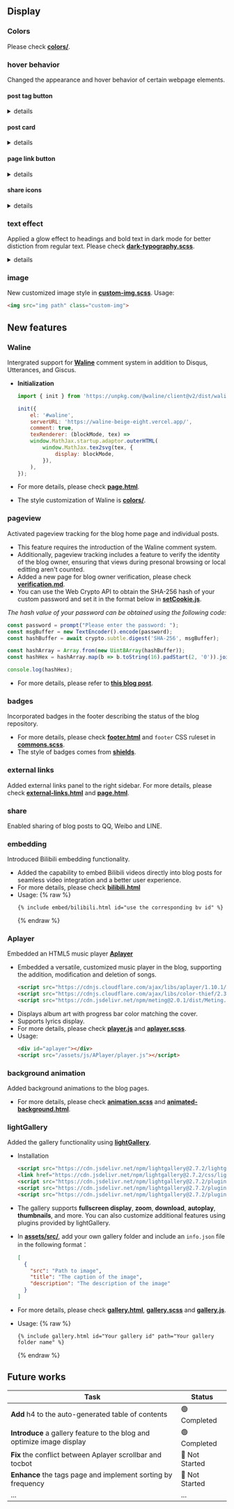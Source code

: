 
## Display

### Colors 
Please check **[colors/](https://github.com/Zoooooone/Zoooooone.github.io/tree/main/_sass/colors)**.

### hover behavior

Changed the appearance and hover behavior of certain webpage elements.

#### post tag button

<details markdown="1">
<summary> details </summary>

- color
  ```scss
  .btn.btn-outline-primary {
    &:not(.disabled):hover {
      background-color: #808fb9 !important;
      border-color: var(--backgorund-color) !important;
    }
  } 
  ```

- hover behavior
  ```scss
  #panel-wrapper {
    .post-tag {
      &:hover {
        transition: all 0.15s ease, transform 0.15s ease;
        transform: scale(1.08);
      }
    }
  }
  ```

</details>

#### post card

<details markdown="1">
<summary> details </summary>

```scss
.post-preview {
  &:hover {
    transition: transform 0.3s ease;
    transform: scale(1.02);
    border: 0.1px solid var(--card-hover-border);
    &::before {
      opacity: 0.3;
    }
  }
}
```

</details>

#### page link button

<details markdown="1">
<summary> details </summary>

```scss
.pagination {
  .page-item {
    .page-link {
      border-radius: 25%;
      border: 1px solid var(--button-bg);
      background-color: var(--button-bg);

      &:hover {
        transition: transform 0.2s ease;
        transform: scale(1.2);
        background-color: var(--btn-paginator-hover-color);
      }
    }
  }
}
```

</details>

#### share icons

<details markdown="1">
<summary> details </summary>

```scss
.post-tail-wrapper {
  .share-wrapper {
    .share-icons {
      .fab {
        &.fa-twitter {
          @include btn-sharing-color(rgba(29, 161, 242, 1));
          &:hover {
            @include btn-sharing-color(rgb(113, 201, 255));
          }
        }
        /* ommit the following sections, same as above */
      }
    } /* .share-icons */
    .fas.fa-link {
      @include btn-sharing-color(rgb(14, 182, 16));
      &:hover {
        @include btn-sharing-color(rgb(62, 255, 66));
      }
    }
  } /* .share-wrapper */
}
```

</details>

### text effect

Applied a glow effect to headings and bold text in dark mode for better distiction from regular text. Please check **[dark-typography.scss](https://github.com/Zoooooone/Zoooooone.github.io/blob/main/_sass/colors/dark-typography.scss)**.

<details markdown="1">
<summary> details </summary>

```scss
#core-wrapper {
  strong {
    text-shadow: 0 0 0.1rem var(--strong-text-color), 0 0 0.05rem var(--strong-text-color);
    color: var(--strong-text-color);
    code {
      text-shadow: none;
    }
  }
  h2 {
    text-shadow: 0 0 0.1rem var(--strong-text-color), 0 0 0.7rem var(--text-color);
  }
  h3 {
    text-shadow: 0 0 0.1rem var(--strong-text-color), 0 0 0.5rem var(--text-color);
  }
  h4 {
    text-shadow: 0 0 0.1rem var(--strong-text-color), 0 0 0.3rem var(--text-color);
  }
  h5 {
    text-shadow: 0 0 0.1rem var(--strong-text-color), 0 0 0.2rem var(--text-color);
  }
}
```

</details>

### image

New customized image style in **[custom-img.scss](https://github.com/Zoooooone/Zoooooone.github.io/blob/main/_sass/custom/custom-img.scss)**. Usage:

```html
<img src="img path" class="custom-img">
```

## New features

<h3>Waline</h3>

Intergrated support for **[Waline](https://waline.js.org/en/)** comment system in addition to Disqus, Utterances, and Giscus. 

- **Initialization**
  
  ```javascript
  import { init } from 'https://unpkg.com/@waline/client@v2/dist/waline.mjs';

  init({
      el: '#waline',
      serverURL: 'https://waline-beige-eight.vercel.app/',
      comment: true,
      texRenderer: (blockMode, tex) =>
      window.MathJax.startup.adaptor.outerHTML(
          window.MathJax.tex2svg(tex, {
              display: blockMode,
          }),
      ),
  });
  ```

- For more details, please check **[page.html](https://github.com/Zoooooone/Zoooooone.github.io/blob/main/_layouts/page.html)**.  
- The style customization of Waline is **[colors/](https://github.com/Zoooooone/Zoooooone.github.io/tree/main/_sass/colors)**.

### pageview

Activated pageview tracking for the blog home page and individual posts.

- This feature requires the introduction of the Waline comment system.
- Additionally, pageview tracking includes a feature to verify the identity of the blog owner, ensuring that views during presonal browsing or local editting aren't counted.
- Added a new page for blog owner verification, please check **[verification.md](https://github.com/Zoooooone/Zoooooone.github.io/blob/main/_tabs/verification.md)**.
- You can use the Web Crypto API to obtain the SHA-256 hash of your custom password and set it in the format below in **[setCookie.js](https://github.com/Zoooooone/Zoooooone.github.io/blob/main/assets/js/setCookie.js)**.

*The hash value of your password can be obtained using the following code:*

```javascript
const password = prompt("Please enter the password: ");
const msgBuffer = new TextEncoder().encode(password);
const hashBuffer = await crypto.subtle.digest('SHA-256', msgBuffer);

const hashArray = Array.from(new Uint8Array(hashBuffer));
const hashHex = hashArray.map(b => b.toString(16).padStart(2, '0')).join('');
```

```javascript
console.log(hashHex);
```

- For more details, please refer to **[this blog post](https://zoooooone.github.io/posts/waline/)**.

### badges

Incorporated badges in the footer describing the status of the blog repository. 

- For more details, please check **[footer.html](https://github.com/Zoooooone/Zoooooone.github.io/blob/main/_includes/footer.html)** and `footer` CSS ruleset in **[commons.scss](https://github.com/Zoooooone/Zoooooone.github.io/blob/main/_sass/addon/commons.scss)**. 
- The style of badges comes from **[shields](https://shields.io/)**.

### external links

Added external links panel to the right sidebar. For more details, please check **[external-links.html](https://github.com/Zoooooone/Zoooooone.github.io/blob/main/_includes/external-links.html)** and **[page.html](https://github.com/Zoooooone/Zoooooone.github.io/blob/main/_layouts/page.html)**.

### share 

Enabled sharing of blog posts to QQ, Weibo and LINE. 

### embedding

Introduced Bilibili embedding functionality.

- Added the capability to embed Bilibili videos directly into blog posts for seamless video integration and a better user experience.
- For more details, please check **[bilibili.html](https://github.com/Zoooooone/Zoooooone.github.io/blob/main/_includes/embed/bilibili.html)**
- Usage: 
  {% raw %}
  ```liquid
  {% include embed/bilibili.html id="use the corresponding bv id" %}
  ```
  {% endraw %}

### Aplayer

Embedded an HTML5 music player **[Aplayer](https://github.com/DIYgod/APlayer)**

- Embedded a versatile, customized music player in the blog, supporting the addition, modification and deletion of songs.
  ```html
  <script src="https://cdnjs.cloudflare.com/ajax/libs/aplayer/1.10.1/APlayer.min.js"></script>
  <script src="https://cdnjs.cloudflare.com/ajax/libs/color-thief/2.3.0/color-thief.umd.js"></script>
  <script src="https://cdn.jsdelivr.net/npm/meting@2.0.1/dist/Meting.min.js"></script>    
  ```
- Displays album art with progress bar color matching the cover.
- Supports lyrics display.
- For more details, please check **[player.js](https://github.com/Zoooooone/Zoooooone.github.io/blob/main/assets/js/addon/player.js)** and **[aplayer.scss](https://github.com/Zoooooone/Zoooooone.github.io/blob/main/_sass/custom/aplayer.scss)**.
- Usage:
  ```html
  <div id="aplayer"></div>
  <script src="/assets/js/APlayer/player.js"></script>
  ```

### background animation

Added background animations to the blog pages.

- For more details, please check **[animation.scss](https://github.com/Zoooooone/Zoooooone.github.io/blob/main/_sass/custom/animation.scss)** and **[animated-background.html](https://github.com/Zoooooone/Zoooooone.github.io/blob/main/_includes/animated-background.html)**.

### lightGallery

Added the gallery functionality using **[lightGallery](https://github.com/sachinchoolur/lightGallery)**.

- Installation
  ```html
  <script src="https://cdn.jsdelivr.net/npm/lightgallery@2.7.2/lightgallery.min.js"></script>
  <link href="https://cdn.jsdelivr.net/npm/lightgallery@2.7.2/css/lightgallery-bundle.min.css" rel="stylesheet">
  <script src="https://cdn.jsdelivr.net/npm/lightgallery@2.7.2/plugins/thumbnail/lg-thumbnail.min.js"></script>
  <script src="https://cdn.jsdelivr.net/npm/lightgallery@2.7.2/plugins/zoom/lg-zoom.min.js"></script>
  <script src="https://cdn.jsdelivr.net/npm/lightgallery@2.7.2/plugins/autoplay/lg-autoplay.min.js"></script>
  ```

- The gallery supports **fullscreen display**, **zoom**, **download**, **autoplay**, **thumbnails**, and more. You can also customize additional features using plugins provided by lightGallery.

- In **[assets/src/](https://github.com/Zoooooone/Zoooooone.github.io/tree/main/assets/src)**, add your own gallery folder and include an `info.json` file in the following format：
  ```json
  [
    {
      "src": "Path to image",
      "title": "The caption of the image",
      "description": "The description of the image"
    }
  ]
  ```

- For more details, please check **[gallery.html](https://github.com/Zoooooone/Zoooooone.github.io/blob/main/_includes/gallery.html)**, **[gallery.scss](https://github.com/Zoooooone/Zoooooone.github.io/blob/main/_sass/custom/gallery.scss)** and **[gallery.js](https://github.com/Zoooooone/Zoooooone.github.io/blob/main/assets/js/addon/gallery.js)**.

- Usage:
  {% raw %}
  ```liquid
  {% include gallery.html id="Your gallery id" path="Your gallery folder name" %}
  ```
  {% endraw %}

## Future works

| Task | Status |
| --- | --- |
| **Add** h4 to the auto-generated table of contents | 🟢 Completed |
| **Introduce** a gallery feature to the blog and optimize image display | 🟢 Completed |
| **Fix** the conflict between Aplayer scrollbar and tocbot | 🔴 Not Started |
| **Enhance** the tags page and implement sorting by frequency | 🔴 Not Started |
| ... | ... |
